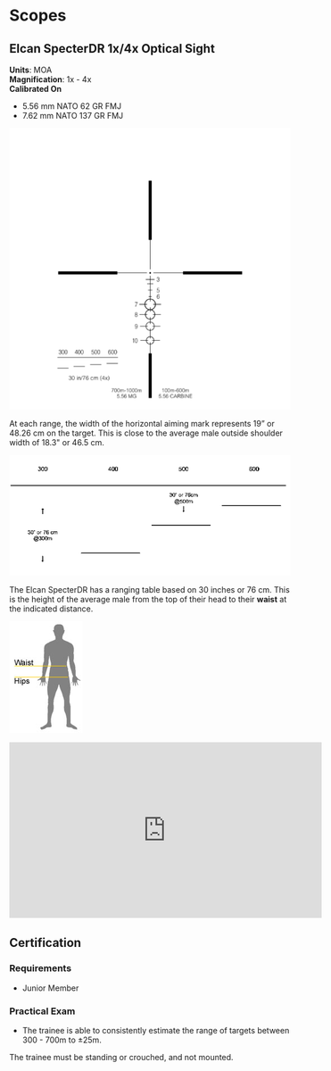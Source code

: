 # Scopes

## Elcan SpecterDR 1x/4x Optical Sight

**Units**: MOA  
**Magnification**: 1x - 4x  
**Calibrated On**  

- 5.56 mm NATO 62 GR FMJ
- 7.62 mm NATO 137 GR FMJ

![elcan](images/scopes-elcan.png)

At each range, the width of the horizontal aiming mark represents 19” or 48.26 cm on the target. This is close to the average male outside shoulder width of 18.3" or 46.5 cm.

![elcan](images/scopes-elcan-torso.png)

The Elcan SpecterDR has a ranging table based on 30 inches or 76 cm. This is the height of the average male from the top of their head to their **waist** at the indicated distance.

![waist](images/scopes-waist.png)

<iframe width="560" height="315" src="https://www.youtube.com/embed/chMaJlaAcb0" frameborder="0" allow="accelerometer; autoplay; clipboard-write; encrypted-media; gyroscope; picture-in-picture" allowfullscreen></iframe>


## Certification

### Requirements

- Junior Member

### Practical Exam

- The trainee is able to consistently estimate the range of targets between 300 - 700m to ±25m.

The trainee must be standing or crouched, and not mounted.
